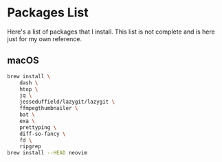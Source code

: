 # Packages List

Here's a list of packages that I install. This list is not complete and is here 
just for my own reference.


## macOS

```bash
brew install \
    dash \
    htop \
    jq \
    jesseduffield/lazygit/lazygit \
    ffmpegthumbnailer \
    bat \
    exa \
    prettyping \
    diff-so-fancy \
    fd \
    ripgrep
brew install --HEAD neovim
```
